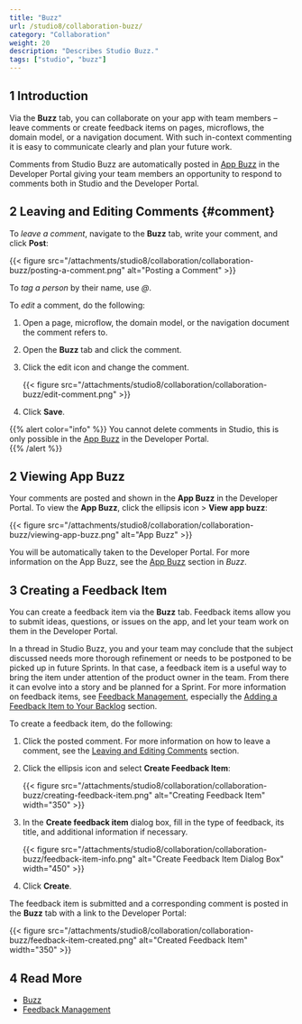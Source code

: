 ```yaml
---
title: "Buzz"
url: /studio8/collaboration-buzz/
category: "Collaboration"
weight: 20
description: "Describes Studio Buzz."
tags: ["studio", "buzz"]
---
```


## 1 Introduction 

Via the **Buzz** tab, you can collaborate on your app with team members – leave comments  or create feedback items on pages, microflows, the domain model, or a navigation document. With such in-context commenting it is easy to communicate clearly and plan your future work. 

Comments from Studio Buzz are automatically posted in [App Buzz](/developerportal/collaborate/buzz/#app-buzz) in the Developer Portal giving your team members an opportunity to respond to comments both in Studio and the Developer Portal. 

## 2 Leaving and Editing Comments {#comment}

To *leave a comment*, navigate to the **Buzz** tab, write your comment, and click **Post**:

{{< figure src="/attachments/studio8/collaboration/collaboration-buzz/posting-a-comment.png" alt="Posting a Comment" >}}

To *tag a person* by their name, use *@*. 

To *edit* a comment, do the following:

1. Open a page, microflow, the domain model, or the navigation document the comment refers to.
2. Open the **Buzz** tab and click the comment.
3. Click the edit icon and change the comment.

    {{< figure src="/attachments/studio8/collaboration/collaboration-buzz/edit-comment.png" >}}

4. Click **Save**. 

{{% alert color="info" %}}
You cannot delete comments in Studio, this is only possible in the [App Buzz](/developerportal/collaborate/buzz/#app-buzz) in the Developer Portal.  
{{% /alert %}}

## 2 Viewing App Buzz

Your comments are posted and shown in the **App Buzz** in the Developer Portal. To view the **App Buzz**, click the ellipsis icon > **View app buzz**:

{{< figure src="/attachments/studio8/collaboration/collaboration-buzz/viewing-app-buzz.png" alt="App Buzz" >}}

You will be automatically taken to the Developer Portal. For more information on the App Buzz, see the [App Buzz](/developerportal/collaborate/buzz/#app-buzz) section in *Buzz*.  

## 3 Creating a Feedback Item

You can create a feedback item via the **Buzz** tab. Feedback items allow you to submit ideas, questions, or issues on the app, and let your team work on them in the Developer Portal. 

In a thread in Studio Buzz, you and your team may conclude that the subject discussed needs more thorough refinement or needs to be postponed to be picked up in future Sprints. In that case, a feedback item is a useful way to bring the item under attention of the product owner in the team. From there it can evolve into a story and be planned for a Sprint. For more information on feedback items, see [Feedback Management](/developerportal/collaborate/feedback/), especially the [Adding a Feedback Item to Your Backlog](/developerportal/collaborate/feedback/#adding) section.  

To create a feedback item, do the following:

1. Click the posted comment. For more information on how to leave a comment, see the [Leaving and Editing Comments](#comment) section.
2. Click the ellipsis icon and select **Create Feedback Item**:

    {{< figure src="/attachments/studio8/collaboration/collaboration-buzz/creating-feedback-item.png" alt="Creating Feedback Item"   width="350"  >}}

3. In the **Create feedback item** dialog box, fill in the type of feedback, its title, and additional information if necessary.

    {{< figure src="/attachments/studio8/collaboration/collaboration-buzz/feedback-item-info.png" alt="Create Feedback Item Dialog Box"   width="450"  >}}

4. Click **Create**.

The feedback item is submitted and a corresponding comment is posted in the **Buzz** tab with a link to the Developer Portal:

{{< figure src="/attachments/studio8/collaboration/collaboration-buzz/feedback-item-created.png" alt="Created Feedback Item"   width="350"  >}}

## 4 Read More

* [Buzz](/developerportal/collaborate/buzz/)
* [Feedback Management](/developerportal/collaborate/feedback/)
